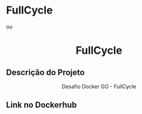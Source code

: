 # FullCycle 
ou
<h1 align="center">FullCycle</h1>

## Descrição do Projeto
<p align="center">Desafio Docker GO - FullCycle</p>

## Link no Dockerhub
<p href=https://hub.docker.com/repository/docker/devandreloiola/fullcycle/general</p>